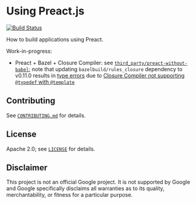 # Using Preact.js

[![Build Status][github-ci-badge]][github-ci-url]

[github-ci-badge]: https://github.com/mbrukman/using-preactjs/actions/workflows/main.yml/badge.svg
[github-ci-url]: https://github.com/mbrukman/using-preactjs/actions/workflows/main.yml

How to build applications using Preact.

Work-in-progress:

* Preact + Bazel + Closure Compiler: see
  [`third_party/preact-without-babel`](third_party/preact-without-babel/#readme);
  note that updating `bazelbuild/rules_closure` dependency to v0.11.0 results in
  [type errors][rules-nodejs-type-errors] due to [Closure Compiler not
  supporting `@typedef` with `@template`][closure-compiler-typedef-templates]

## Contributing

See [`CONTRIBUTING.md`](CONTRIBUTING.md) for details.

## License

Apache 2.0; see [`LICENSE`](LICENSE) for details.

## Disclaimer

This project is not an official Google project. It is not supported by Google
and Google specifically disclaims all warranties as to its quality,
merchantability, or fitness for a particular purpose.

[rules-nodejs-type-errors]: https://github.com/preactjs/preact/issues/758#issuecomment-683881172
[closure-compiler-typedef-templates]: https://github.com/google/closure-compiler/issues/890
